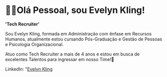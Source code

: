 # 🙋‍♀️Olá Pessoal, sou Evelyn Kling!

**'Tech Recruiter'**

Sou Evelyn Kling,  formada em Administração com ênfase em Recursos Humanos, atualmente estou cursando Pós-Graduação e Gestão de Pessoas e Psicologia Organizacional.

Atuo como Tech Recruiter a mais de 4 anos e estou em busca de excelentes Talentos para ingressar em nosso Time!🤝

LinkedIn: "[Evelyn Kling](https://www.linkedin.com/in/evelyn-kling-463a51113/)
<!--
**EvelynKling/EvelynKling** is a ✨ _special_ ✨ repository because its `README.md` (this file) appears on your GitHub profile.

</div>
  <a href="https://www.linkedin.com/in/https://www.linkedin.com/in/evelyn-kling-463a51113/" target="_blank"><img src="https://img.shields.io/badge/-LinkedIn-%230077B5?style=for-the-badge&logo=linkedin&logoColor=white" target="_blank"></a> 
  
</div>
